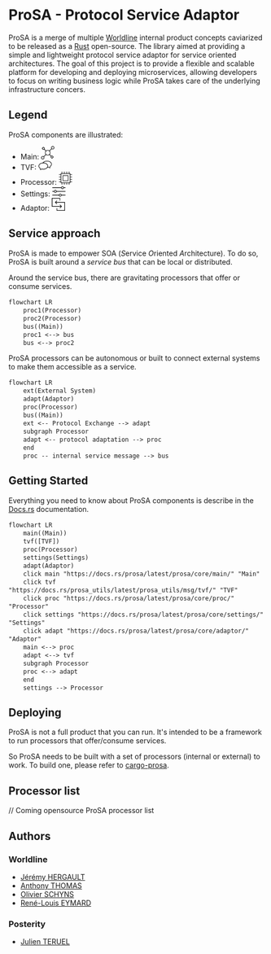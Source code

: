 ProSA - **Pro**tocol **S**ervice **A**daptor
==============================

ProSA is a merge of multiple [Worldline](https://worldline.com/) internal product concepts caviarized to be released as a [Rust](https://www.rust-lang.org/) open-source.
The library aimed at providing a simple and lightweight protocol service adaptor for service oriented architectures.
The goal of this project is to provide a flexible and scalable platform for developing and deploying microservices, allowing developers to focus on writing business logic while ProSA takes care of the underlying infrastructure concers.


## Legend

ProSA components are illustrated:
 - Main: [<img alt="main" src="https://raw.githubusercontent.com/worldline/prosa/main/assets/main.svg" width="26">](https://docs.rs/prosa/latest/prosa/core/main/ "main")
 - TVF: [<img alt="tvf" src="https://raw.githubusercontent.com/worldline/prosa/main/assets/tvf.svg" width="26">](https://docs.rs/prosa_utils/latest/prosa_utils/msg/tvf/ "tvf")
 - Processor: [<img alt="processor" src="https://raw.githubusercontent.com/worldline/prosa/main/assets/proc.svg" width="26">](https://docs.rs/prosa/latest/prosa/core/proc/ "processor")
 - Settings: [<img alt="settings" src="https://raw.githubusercontent.com/worldline/prosa/main/assets/settings.svg" width="26">](https://docs.rs/prosa/latest/prosa/core/settings/ "settings")
 - Adaptor: [<img alt="adaptor" src="https://raw.githubusercontent.com/worldline/prosa/main/assets/adaptor.svg" width="26">](https://docs.rs/prosa/latest/prosa/core/adaptor/ "adaptor")


## Service approach

ProSA is made to empower SOA (*S*ervice *O*riented *A*rchitecture).
To do so, ProSA is built around a _service bus_ that can be local or distributed.

Around the service bus, there are gravitating processors that offer or consume services.
``` mermaid
flowchart LR
    proc1(Processor)
    proc2(Processor)
    bus((Main))
    proc1 <--> bus
    bus <--> proc2
```

ProSA processors can be autonomous or built to connect external systems to make them accessible as a service.

``` mermaid
flowchart LR
    ext(External System)
    adapt(Adaptor)
    proc(Processor)
    bus((Main))
    ext <-- Protocol Exchange --> adapt
    subgraph Processor
    adapt <-- protocol adaptation --> proc
    end
    proc -- internal service message --> bus
```


## Getting Started

Everything you need to know about ProSA components is describe in the [Docs.rs](https://docs.rs/prosa/latest/prosa/) documentation.

``` mermaid
flowchart LR
    main((Main))
    tvf([TVF])
    proc(Processor)
    settings(Settings)
    adapt(Adaptor)
    click main "https://docs.rs/prosa/latest/prosa/core/main/" "Main"
    click tvf "https://docs.rs/prosa_utils/latest/prosa_utils/msg/tvf/" "TVF"
    click proc "https://docs.rs/prosa/latest/prosa/core/proc/" "Processor"
    click settings "https://docs.rs/prosa/latest/prosa/core/settings/" "Settings"
    click adapt "https://docs.rs/prosa/latest/prosa/core/adaptor/" "Adaptor"
    main <--> proc
    adapt <--> tvf
    subgraph Processor
    proc <--> adapt
    end
    settings --> Processor
```


## Deploying

ProSA is not a full product that you can run.
It's intended to be a framework to run processors that offer/consume services.

So ProSA needs to be built with a set of processors (internal or external) to work.
To build one, please refer to [cargo-prosa](./cargo-prosa/README.md).


## Processor list

// Coming opensource ProSA processor list


## Authors

### Worldline

- [Jérémy HERGAULT](https://github.com/reneca)
- [Anthony THOMAS](https://github.com/Timmy80)
- [Olivier SCHYNS](https://github.com/SchynsO)
- [René-Louis EYMARD](https://github.com/rleymard)

### Posterity

- [Julien TERUEL](https://github.com/JT117)
